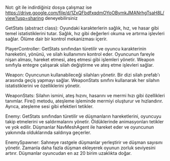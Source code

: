 Not: git ile indirdiğiniz dosya çalışmaz ise https://drive.google.com/file/d/1ZxQFbdfxqdmOYoOBymkJMANrhgTsaH8L/view?usp=sharing deneyebilirsiniz

GetStats (abstract class): Oyundaki karakterlerin sağlık, hız, ve hasar gibi temel istatistiklerini tutar. Sağlık, hız gibi değerleri okuma ve artırma işlevleri sağlar. Ölüme dair bir kontrol mekanizması içerir.

PlayerController: GetStats sınıfından türetilir ve oyuncu karakterinin hareketini, yönünü, ve silah kullanımını kontrol eder. Oyuncunun fareyle nişan alması, hareket etmesi, ateş etmesi gibi işlemleri yönetir. Weapon sınıfıyla entegre çalışarak silah değiştirme ve ateş etme işlevleri sağlar.

Weapon: Oyuncunun kullanabileceği silahları yönetir. Bir dizi silah prefab'ı arasında geçiş yapmayı sağlar. WeaponStats sınıfını kullanarak her silahın istatistiklerini ve özelliklerini yönetir.

WeaponStats: Silahın ismini, ateş hızını, hasarını ve mermi hızı gibi özellikleri tanımlar. Fire() metodu, ateşleme işleminde mermiyi oluşturur ve hızlandırır. Ayrıca, ateşleme sesi gibi efektleri tetikler.

Enemy: GetStats sınıfından türetilir ve düşmanların hareketlerini, oyuncuyu takip etmelerini ve saldırmalarını yönetir. Öldüklerinde animasyonları tetikler ve yok edilir. Düşmanlar NavMeshAgent ile hareket eder ve oyuncunun yakınında olduklarında saldırıya geçerler.

EnemySpawner: Sahneye rastgele düşmanlar yerleştirir ve düşman sayısını yönetir. Zamanla daha fazla düşman ekleyerek oyunun zorluk seviyesini artırır. Düşmanlar oyuncudan en az 20 birim uzaklıkta doğar.
